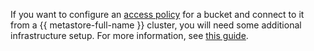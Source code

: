 If you want to configure an [access policy](../../storage/concepts/policy.md) for a bucket and connect to it from a {{ metastore-full-name }} cluster, you will need some additional infrastructure setup. For more information, see [this guide](../../metadata-hub/operations/metastore/s3-policy-connect.md).

